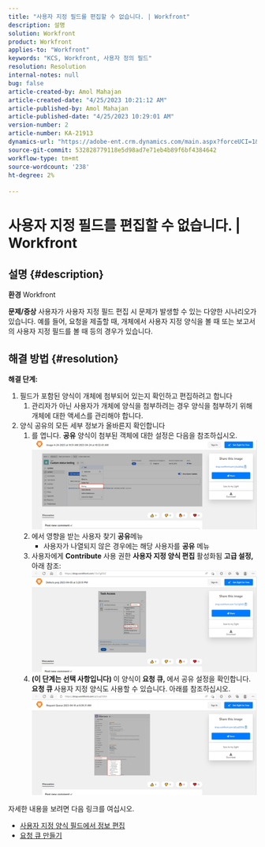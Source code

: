 ```yaml
---
title: "사용자 지정 필드를 편집할 수 없습니다. | Workfront"
description: 설명
solution: Workfront
product: Workfront
applies-to: "Workfront"
keywords: "KCS, Workfront, 사용자 정의 필드"
resolution: Resolution
internal-notes: null
bug: false
article-created-by: Amol Mahajan
article-created-date: "4/25/2023 10:21:12 AM"
article-published-by: Amol Mahajan
article-published-date: "4/25/2023 10:29:01 AM"
version-number: 2
article-number: KA-21913
dynamics-url: "https://adobe-ent.crm.dynamics.com/main.aspx?forceUCI=1&pagetype=entityrecord&etn=knowledgearticle&id=a99cefe3-52e3-ed11-a7c7-6045bd006704"
source-git-commit: 532828779118e5d98ad7e71eb4b89f6bf4384642
workflow-type: tm+mt
source-wordcount: '238'
ht-degree: 2%

---
```


# 사용자 지정 필드를 편집할 수 없습니다. | Workfront

## 설명 {#description}

<b>환경</b>
Workfront


<b>문제/증상</b>
사용자가 사용자 지정 필드 편집 시 문제가 발생할 수 있는 다양한 시나리오가 있습니다. 예를 들어, 요청을 제출할 때, 개체에서 사용자 지정 양식을 볼 때 또는 보고서의 사용자 지정 필드를 볼 때 등의 경우가 있습니다.


## 해결 방법 {#resolution}

<b>해결 단계:</b>
1. 필드가 포함된 양식이 개체에 첨부되어 있는지 확인하고 편집하려고 합니다
   1. 관리자가 아닌 사용자가 개체에 양식을 첨부하려는 경우 양식을 첨부하기 위해 개체에 대한 액세스를 관리해야 합니다.
2. 양식 공유의 모든 세부 정보가 올바른지 확인합니다
   1. 를 엽니다. <b>공유</b> 양식이 첨부된 객체에 대한 설정은 다음을 참조하십시오.![](assets/5290f427-53e3-ed11-a7c7-6045bd006704.png)
   2. 에서 영향을 받는 사용자 찾기 <b>공유</b>메뉴
      - 사용자가 나열되지 않은 경우에는 해당 사용자를 <b>공유</b> 메뉴
   3. 사용자에게 <b>Contribute</b> 사용 권한 <b>사용자 지정 양식 편집</b> 활성화됨 <b>고급 설정, </b>아래 참조:![](assets/e0da3f1c-8ce2-ed11-a7c7-6045bd006c82.png)
   4. <b>(이 단계는 선택 사항입니다) </b>이 양식이<b> 요청 큐, </b>에서 공유 설정을 확인합니다.<b> 요청 큐 </b>사용자 지정 양식도 사용할 수 있습니다. 아래를 참조하십시오.![](assets/47992451-8ce2-ed11-a7c7-6045bd006c82.png)




자세한 내용을 보려면 다음 링크를 여십시오.

- [사용자 지정 양식 필드에서 정보 편집](https://experienceleague.adobe.com/docs/workfront/using/basics/work-with-custom-forms/edit-custom-forms.html?lang=en)
- [요청 큐 만들기](https://experienceleague.adobe.com/docs/workfront/using/manage-work/requests/create-and-manage-request-queues/create-request-queue.html?lang=en)

